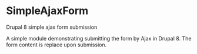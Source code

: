 # SimpleAjaxForm
Drupal 8 simple ajax form submission

A simple module demonstrating submitting the form by Ajax in Drupal 8. The form content is replace upon submission.
